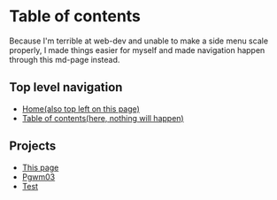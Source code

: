 # Table of contents

Because I'm terrible at web-dev and unable to make a side menu scale properly,
I made things easier for myself and made navigation happen through this md-page instead.

## Top level navigation

- [Home(also top left on this page)](/)
- [Table of contents(here, nothing will happen)](/table-of-contents)

## Projects

- [This page](/meta)
- [Pgwm03](/pgwm03)
- [Test](/test)